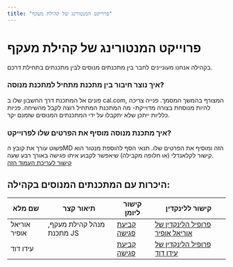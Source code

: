 ```yaml
---
title: "פרוייקט המנטורינג של קהילת מעקף"
---
```


# פרוייקט המנטורינג של קהילת מעקף

בקהילה אנחנו מעוניינים לחבר בין מתכנתים מנוסים לבין מתכנתים בתחילת דרכם.  

### איך נוצר חיבור בין מתכנת מתחיל למתכנת מנוסה?
פונים אל המתכנת דרך החשבון שלו ב cal.com, המצורף בהמשך המסמך.
פנייה צריכה להיות מנוסחת בצורה מדוייקת- מה המתכנת המתחיל רוצה לקבל מהשיחה.
פניות כלליות ייתכן שלא יתקבלו על ידי המתכנתים המנוסים שזמנם יקר.

### איך מתכנת מנוסה מוסיף את הפרטים שלו לפרוייקט?
פשוט עורך את קובץ הMD הזה ומוסיף את הפרטים שלו.
תנאי הסף להוספת מנטור הוא קישור לקלאנדלי (או חלופה מקבילה) שיאפשר לקבוע איתו פגישה באורך רבע שעה.  
<a href="https://github.com/Maakaf/maakaf-temp/blob/main/src/content/members/mentoring_project.md" target="_blank">קישור לעריכת העמוד הזה</a>


## היכרות עם המתכנתים המנוסים בקהילה:


| שם מלא | תיאור  קצר  | קישור ליומן | קישור ללינקדין                                                                                                    |
|---------|--|-|-|
| אוריאל אופיר | מנהל קהילת מעקף, מתכנת JS | <a href="https://cal.com/uriel-ofir/15min" target="_blank">קביעת פגישה</a>         | <a href="https://www.linkedin.com/in/uriel-ofir" target="_blank">  פרופיל הלינקדין של אוריאל אופיר </a>    |
| עידו דוד     | | <a href="https://calendly.com/idonkl100/30min" target="_blank"> קביעת פגישה </a>  | <a href="https://www.linkedin.com/in/ido-david-46b59119a" target="_blank"> פרופיל הלינקדין של עידו דוד </a> |
